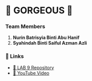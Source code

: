 # 🌟 GORGEOUS 🌟  

### Team Members  
1. **Nurin Batrisyia Binti Abu Hanif**  
2. **Syahindah Binti Saiful Azman Azli**  

### 🔗 Links  
- [📂 LAB 9 Repository](https://github.com/Starfallsya/LAB-9.git)  
- [🎥 YouTube Video](https://youtu.be/MFcGJBkLM8A?si=TcdF-sqRACakCJoa)  
